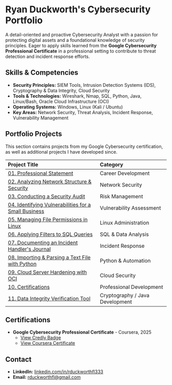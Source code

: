 # Ryan Duckworth's Cybersecurity Portfolio

A detail-oriented and proactive Cybersecurity Analyst with a passion for protecting digital assets and a foundational knowledge of security principles. Eager to apply skills learned from the **Google Cybersecurity Professional Certificate** in a professional setting to contribute to threat detection and incident response efforts.

## Skills & Competencies

* **Security Principles:** SIEM Tools, Intrusion Detection Systems (IDS), Cryptography & Data Integrity, Cloud Security
* **Tools & Technologies:** Wireshark, Nmap, SQL, Python, Java, Linux/Bash, Oracle Cloud Infrastructure (OCI)
* **Operating Systems:** Windows, Linux (Kali / Ubuntu)
* **Key Areas:** Network Security, Threat Analysis, Incident Response, Vulnerability Management

## Portfolio Projects

This section contains projects from my Google Cybersecurity certification, as well as additional projects I have developed since.

| Project Title                                                              | Category                         |
| :------------------------------------------------------------------------- | :------------------------------- |
| [01. Professional Statement](./01_professional_statement/)                 | Career Development               |
| [02. Analyzing Network Structure & Security](./02_analyzing_network_structure_&_security/) | Network Security                 |
| [03. Conducting a Security Audit](./03_conducting_a_security_audit/)       | Risk Management                  |
| [04. Identifying Vulnerabilities for a Small Business](./04_identifying_vulnerabilities_for_a_small-business/) | Vulnerability Assessment         |
| [05. Managing File Permissions in Linux](./05_using_Linux_commands_to_manage_file_permissions/) | Linux Administration             |
| [06. Applying Filters to SQL Queries](./06_applying_filters_to_SQL_queries/) | SQL & Data Analysis              |
| [07. Documenting an Incident Handler's Journal](./07_documenting_incident_handler's_journal/) | Incident Response                |
| [08. Importing & Parsing a Text File with Python](./08_security_importing_&_parsing_a_text_file/) | Python & Automation              |
| [09. Cloud Server Hardening with OCI](./09_cloud_server_hardening_with_OCI/) | Cloud Security                   |
| [10. Certifications](./10_Certifications/)                                 | Professional Development         |
| [11. Data Integrity Verification Tool](./11_data_integrity_verifier/)      | Cryptography / Java Development  |

## Certifications

* **Google Cybersecurity Professional Certificate** - Coursera, 2025
    * [View Credly Badge](https://www.credly.com/go/l/d4283c0f)
    * [View Coursera Certificate](https://www.coursera.org/account/accomplishments/professional-cert/P4B9PR1NMVVf)

## Contact

* **LinkedIn:** [linkedin.com/in/rduckworthfl333](https://www.linkedin.com/in/rduckworthfl333)
* **Email:** rduckworthfl@gmail.com